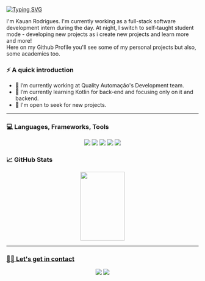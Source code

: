 [![Typing SVG](https://readme-typing-svg.demolab.com?font=Fira+Code&pause=1000&width=435&lines=Hello+everyone!+%F0%9F%96%96)](https://git.io/typing-svg)

I'm Kauan Rodrigues. I'm currently working as a full-stack software development intern during the day. At night, I switch to self-taught student mode - developing new projects as i create new projects and learn more and more!
<br>
Here on my Github Profile you'll see some of my personal projects but also, some academics too.

### ⚡️ A quick introduction

- 🔭 I’m currently working at Quality Automação's Development team.
- 🌱 I’m currently learning Kotlin for back-end and focusing only on it and backend. 
- 💼 I'm open to seek for new projects.

---

### 💻 Languages, Frameworks, Tools
<div align="center">
  <img src="https://img.shields.io/badge/Kotlin-0095D5?&style=for-the-badge&logo=kotlin&logoColor=white" />
  <img src="https://img.shields.io/badge/Spring-6DB33F?style=for-the-badge&logo=spring&logoColor=white" />
  <img src="https://img.shields.io/badge/PostgreSQL-316192?style=for-the-badge&logo=postgresql&logoColor=white" />
  <img src="https://img.shields.io/badge/TypeScript-007ACC?style=for-the-badge&logo=typescript&logoColor=white" />
  <img src="https://img.shields.io/badge/Angular-DD0031?style=for-the-badge&logo=angular&logoColor=white" />
</div>

<!-- <div align="center">
  <a href="https://skillicons.dev">
    <img src="https://skillicons.dev/icons?i=ts,angular,kotlin,spring,postgres" alt="TypeScript, Angular, Kotlin, Spring, PostgreSQL" />
  </a>
</div> -->

### 📈 GitHub Stats

<div align="center">
  <a href="https://github.com/kauanrod">
  <img height="180em" width="48%" src="https://github-readme-stats.vercel.app/api/top-langs/?username=kauanrod&layout=compact&langs_count=16&theme=dracula&hide=html,css,python"/>
</div>

---

### 🤝🏻 Let's get in contact

<div align="center">
  <a href="https://www.linkedin.com/in/kauanrod" target="_blank"><img src="https://img.shields.io/badge/LinkedIn-0077B5?style=for-the-badge&logo=linkedin&logoColor=white"/></a>
  <a href="mailto:kauanrod@hotmail.com" target="_blank"><img src="https://img.shields.io/badge/Microsoft_Outlook-0078D4?style=for-the-badge&logo=microsoft-outlook&logoColor=white"/></a>
</div>
